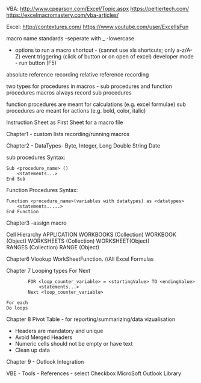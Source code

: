 VBA:
http://www.cpearson.com/Excel/Topic.aspx
https://peltiertech.com/
https://excelmacromastery.com/vba-articles/

Excel:
http://contextures.com/
https://www.youtube.com/user/ExcelIsFun

macro name standards
-seperate with _
-lowercase


- options to run a macro
	shortcut - (cannot use xls shortcuts; only a-z/A-Z)
	event triggering (click of button or on open of excel)
	developer mode - run button (F5)
	
	
	
absolute reference recording
relative reference recording

two types for procedures in macros - sub procedures and function procedures
macros always record sub procedures

function procedures are meant for calculations (e.g. excel formulae)
sub procedures are meant for actions (e.g. bold, color, italic)

Instruction Sheet as First Sheet for a macro file

Chapter1 - 
custom lists
recording/running macros

Chapter2 - 
DataTypes-
Byte, Integer, Long
Double
String
Date

sub procedures 
Syntax:

	Sub <procedure_name> ()
		<statements...>
	End Sub
	
Function Procedures
Syntax:

	Function <procedure_name>(variables with datatypes) as <datatypes>
		<statements.....>
	End Function
	
	
	
Chapter3
-assign macro

Cell Hierarchy
APPLICATION
	WORKBOOKS (Collection)
	WORKBOOK (Object)
		WORKSHEETS (Collection)
		WORKSHEET(Object)	
			RANGES (Collection)
			RANGE (Object)

			

Chapter6
Vlookup
WorkSheetFunction. //All Excel Formulas


Chapter 7
Looping types
	For Next 
		
			FOR <loop_counter_variable> = <startingValue> TO <endingValue>
				<statements...>
			Next <loop_counter_variable>
			
	For each
	Do loops
	
	
Chapter 8
 Pivot Table - for reporting/summarizing/data vizualisation
 - Headers are mandatory and unique
 - Avoid Merged Headers
 - Numeric cells should not be empty or have text
 - Clean up data
	
	
	
Chapter 9 - Outlook Integration

VBE - Tools - References - select Checkbox MicroSoft Outlook Library

	

	
